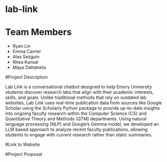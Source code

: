 # lab-link
# Team Members
- Ryan Lin
- Emma Carrier
- Alas Sezguin
- Rhea Kansal
- Maya Dattatreta

#Project Description

Lab Link is a conversational chatbot designed to help Emory University students discover research labs
that align with their academic interests, skills, and goals. Unlike traditional methods that rely on outdated
lab websites, Lab Link uses real-time publication data from sources like Google Scholar using the Scholarly
Python package to provide up-to-date insights into ongoing faculty research within the Computer Science
(CS) and Quantitative Theory and Methods (QTM) departments. Using natural language processing (NLP)
and Google’s Gemma model, we developed an LLM based approach to analyze recent faculty publications,
allowing students to engage with current research rather than static summaries.

#Link to Website

#Project Proposal

